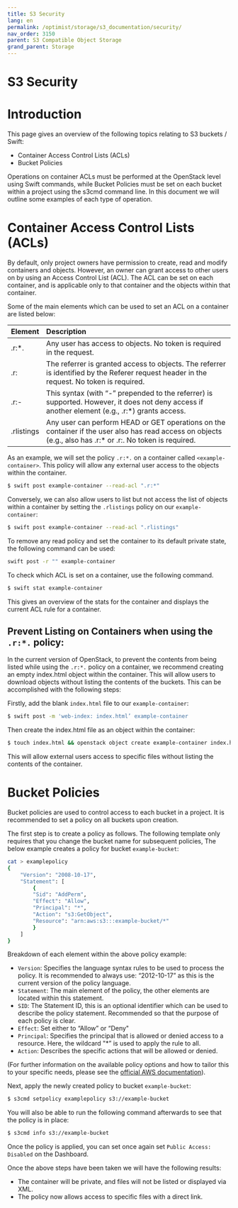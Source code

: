 ```yaml
---
title: S3 Security
lang: en
permalink: /optimist/storage/s3_documentation/security/
nav_order: 3150
parent: S3 Compatible Object Storage
grand_parent: Storage
---
```


S3 Security
============

# Introduction

This page gives an overview of the following topics relating to S3 buckets / Swift:
* Container Access Control Lists (ACLs)
* Bucket Policies

Operations on container ACLs must be performed at the OpenStack level using Swift commands, while Bucket Policies must be set on each bucket within a project using the s3cmd command line. In this document we will outline some examples of each type of operation. 

# Container Access Control Lists (ACLs)

By default, only project owners have permission to create, read and modify containers and objects. However, an owner can grant access to other users on by using an Access Control List (ACL). The ACL can be set on each container, and is applicable only to that container and the objects within that container.

Some of the main elements which can be used to set an ACL on a container are listed below:

| **Element**        | **Description**																																							|
|:-------------------|:-------------------------------------------------------------------------------------------------------------------------------------------------------------------------|
| .r:*.              | Any user has access to objects. No token is required in the request.																										|
| .r:<referrer>      | The referrer is granted access to objects. The referrer is identified by the Referer request header in the request. No token is required.								|
| .r:-<referrer>     | This syntax (with “-” prepended to the referrer) is supported. However, it does not deny access if another element (e.g., .r:*) grants access.							|
| .rlistings         | Any user can perform HEAD or GET operations on the container if the user also has read access on objects (e.g., also has .r:* or .r:<referrer>. No token is required.	|

As an example, we will set the policy `.r:*.` on a container called `<example-container>`. This policy will allow any external user access to the objects within the container.

```bash
$ swift post example-container --read-acl ".r:*"
```

Conversely, we can also allow users to list but not access the list of objects within a container by setting the `.rlistings` policy on our `example-container`:

```bash
$ swift post example-container --read-acl ".rlistings"
```

To remove any read policy and set the container to its default private state, the following command can be used:

```bash
swift post -r "" example-container
```

To check which ACL is set on a container, use the following command.

```bash 
$ swift stat example-container
```

This gives an overview of the stats for the container and displays the current ACL rule for a container.


## Prevent Listing on Containers when using the `.r:*.` policy:

In the current version of OpenStack, to prevent the contents from being listed while using the  `.r:*.`  policy on a container, we recommend creating an empty index.html object within the container. This will allow users to download objects without listing the contents of the buckets. This can be accomplished with the following steps:

Firstly, add the blank `index.html` file to our `example-container`:

```bash
$ swift post -m 'web-index: index.html’ example-container
```

Then create the index.html file as an object within the container:

```bash
$ touch index.html && openstack object create example-container index.html
```

This will allow external users access to specific files without listing the contents of the container.


# Bucket Policies

Bucket policies are used to control access to each bucket in a project. It is recommended to set a policy on all buckets upon creation.

The first step is to create a policy as follows. The following template only requires that you change the bucket name for subsequent policies, The below example creates a policy for bucket `example-bucket`:

```bash
cat > examplepolicy
{
    "Version": "2008-10-17",
    "Statement": [
        {
        "Sid": "AddPerm",
        "Effect": "Allow",
        "Principal": "*",
        "Action": "s3:GetObject",
        "Resource": "arn:aws:s3:::example-bucket/*"
        }
    ]
}
```

Breakdown of each element within the above policy example:

* `Version`: Specifies the language syntax rules to be used to process the policy. It is recommended to always use: “2012-10-17” as this is the current version of the policy language.
* `Statement`: The main element of the policy, the other elements are located within this statement.
* `SID`: The Statement ID, this is an optional identifier which can be used to describe the policy statement. Recommended so that the purpose of each policy is clear.
* `Effect`: Set either to “Allow” or “Deny"
* `Principal`: Specifies the principal that is allowed or denied access to a resource. Here, the wildcard "*” is used to apply the rule to all.
* `Action`: Describes the specific actions that will be allowed or denied.

(For further information on the available policy options and how to tailor this to your specific needs, please see the [official AWS documentation](https://docs.aws.amazon.com/IAM/latest/UserGuide/reference_policies_elements.html)).

Next, apply the newly created policy to bucket `example-bucket`:
```bash
$ s3cmd setpolicy examplepolicy s3://example-bucket
```

You will also be able to run the following command afterwards to see that the policy is in place:

```bash
$ s3cmd info s3://example-bucket
```

Once the policy is applied, you can set once again set `Public Access: Disabled` on the Dashboard.

Once the above steps have been taken we will have the following results:
- The container will be private, and files will not be listed or displayed via XML.
- The policy now allows access to specific files with a direct link.
